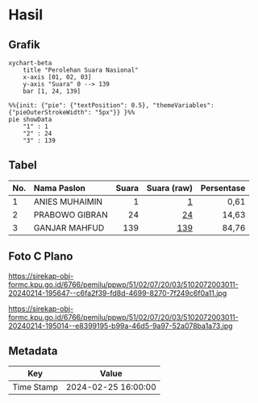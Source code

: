 # Hasil

## Grafik

```mermaid
xychart-beta
    title "Perolehan Suara Nasional"
    x-axis [01, 02, 03]
    y-axis "Suara" 0 --> 139
    bar [1, 24, 139]
```

```mermaid
%%{init: {"pie": {"textPosition": 0.5}, "themeVariables": {"pieOuterStrokeWidth": "5px"}} }%%
pie showData
    "1" : 1
    "2" : 24
    "3" : 139
```

## Tabel

| No. | Nama Paslon    | Suara | Suara (raw) | Persentase |
|:--- |:-------------- | -----:| -----------:| ----------:|
| 1   | ANIES MUHAIMIN | 1     | [1][p-1]    | 0,61       |
| 2   | PRABOWO GIBRAN | 24    | [24][p-2]   | 14,63      |
| 3   | GANJAR MAHFUD  | 139   | [139][p-3]  | 84,76      |


[p-1]: https://github.com/gigit-pemilu/pemilu-2024/blob/main/pilpres/hitung-suara/sub/51-bali/sub/02-tabanan/sub/07-marga/sub/2003-peken-belayu/sub/011-tps/sub/paslon-1.txt
[p-2]: https://github.com/gigit-pemilu/pemilu-2024/blob/main/pilpres/hitung-suara/sub/51-bali/sub/02-tabanan/sub/07-marga/sub/2003-peken-belayu/sub/011-tps/sub/paslon-2.txt
[p-3]: https://github.com/gigit-pemilu/pemilu-2024/blob/main/pilpres/hitung-suara/sub/51-bali/sub/02-tabanan/sub/07-marga/sub/2003-peken-belayu/sub/011-tps/sub/paslon-3.txt

## Foto C Plano

https://sirekap-obj-formc.kpu.go.id/6766/pemilu/ppwp/51/02/07/20/03/5102072003011-20240214-195647--c6fa2f39-fd8d-4699-8270-7f249c6f0a11.jpg

https://sirekap-obj-formc.kpu.go.id/6766/pemilu/ppwp/51/02/07/20/03/5102072003011-20240214-195014--e8399195-b99a-46d5-9a97-52a078ba1a73.jpg


## Metadata

| Key        | Value               |
| ---------- | ------------------- |
| Time Stamp | 2024-02-25 16:00:00 |



